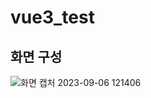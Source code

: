 # vue3_test

## 화면 구성
![화면 캡처 2023-09-06 121406](https://github.com/HeoHoJun/vue3_test/assets/116245224/0870f513-1deb-4dae-9872-0b3f33cc8cab)
